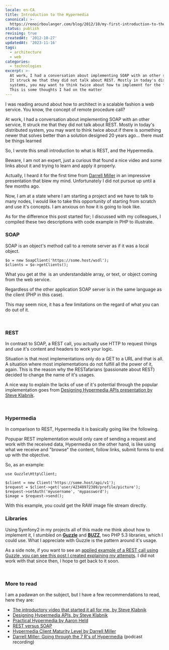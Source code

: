 ```yaml
---
locale: en-CA
title: Introduction to the Hypermedia
canonical: >-
  https://renoirboulanger.com/blog/2012/10/my-first-introduction-to-the-hypermedia/
status: publish
revising: true
createdAt: '2012-10-27'
updatedAt: '2023-11-16'
tags:
  - architecture
  - web
categories:
  - technologies
excerpt: >-
  At work, I had a conversation about implementing SOAP with an other service,
  It struck me that they did not talk about REST. Mostly in today's distributed
  systems, you may want to think twice about how to implement for the future.
  This is some thoughts I had on the matter
---
```


<p>I was reading around about how to architect in a scalable fashion a web service. You know, the concept of remote procedure call?</p>

<p>At work, I had a conversation about implementing SOAP with an other service, It struck me that they did not talk about REST. Mostly in today's distributed system, you may want to think twice about if there is something newer that solves better than a solution designed 20 years ago... there must be things learned</p>

<p>So, I wrote this small introduction to what is REST, and the Hypermedia.</p>

<p>Beware, I am not an expert, just a curious that found a nice video and some links about it and trying to learn and apply it properly.</p>

<p>Actually, I heard it for the first time from <a href="http://www.bizcoder.com/">Darrell Miller</a> in an impressive presentation that blew my mind. Unfortunately I did not pursue up until a few months ago.</p>

<p>Now, I am at a state where I am starting a project and we have to talk to many nodes, I would like to take this opportunity of starting from scratch and use it's concepts. I am anxious on how it is going to look like.</p>

<p>As for the difference this post started for; I discussed with my colleagues, I compiled these two descriptions with code example in PHP to illustrate.</p>

<!--more-->

<h3>SOAP</h3>

<p>SOAP is an object's method call to a remote server as if it was a local object.</p>

<pre><code class="php">$o = new SoapClient('https://some.host/wsdl');
$clients = $o-&gt;getClients();
</code></pre>

<p>What you get at the  is an understandable array, or text, or object coming from the web service.</p>

<p>Regardless of the other application SOAP server is in the same language as the client (PHP in this case).</p>

<p>This may seem nice, it has a few limitations on the regard of what you can do out of it.</p>

<p>&nbsp;</p>

<h3>REST</h3>

<p>In contrast to SOAP, a REST call, you actually use HTTP to request things and use it's content and headers to work your logic.</p>

<p>Situation is that most implementations only do a GET to a URL and that is all. A situation where most implementations do not fulfill all the power of it, again. This is the reason why the RESTafarians (passionate about REST) decided to change the name of it's usages.</p>

<p>A nice way to explain the lacks of use of it's potential through the popular implementation goes from <a href=" http://www.youtube.com/watch?v=g4sqydY3hHU&amp;feature=BFa&amp;list=PLr4f8f5Q9NTmnV4KxjPaE1bgMMoaZbIOt">Designing Hypermedia APIs presentation by Steve Klabnik</a>.</p>

<p>&nbsp;</p>

<h3>Hypermedia</h3>

<p>In comparison to REST, Hypermedia it is basically going like the following.</p>

<p>Popupar REST implementation would only care of sending a request and work with the received data, Hypermedia on the other hand, is like using what we receive and "browse" the content, follow links, submit forms to end up with the objective.</p>

<p>So, as an example:</p>

<pre><code class="php">use Guzzle\Http\Client;

$client = new Client('https://some.host/api/v1');
$request = $client-&gt;get('user/42348972389/profile/picture');
$request-&gt;setAuth('myusername', 'mypassword');
$image = $request-&gt;send();
</code></pre>

<p>With this example, you could get the RAW image file stream directly.</p>

<h3>Libraries</h3>

<p>Using Symfony2 in my projects all of this made me think about how to implement it, I stumbled on <strong><a href="http://guzzlephp.org/">Guzzle</a></strong> and <strong><a href="https://github.com/kriswallsmith/Buzz">BUZZ</a></strong>, two PHP 5.3 libraries, which I could use. What I appreciate with Guzzle is the pattern around it's usage.</p>

<p>As a side note, if you want to see an <a title="How I managed to make work Guzzle REST client library under Symfony 2.0.x as a bundle" href="https://renoirboulanger.com/blog/2012/07/how-i-managed-to-make-work-guzzle-rest-client-library-under-symfony-2-0-x-as-a-bundle-snipet">applied example of a REST call using Guzzle, you can see this post I created explaining my attempts</a>. I did not work with that since then, I hope to get back to it soon.</p>

<p>&nbsp;</p>

<h3>More to read</h3>

<p>I am a padawan on the subject, but I have a few recommendations to read, here they are:</p>

<ul>
    <li><a href=" http://www.youtube.com/watch?v=g4sqydY3hHU&amp;feature=BFa&amp;list=PLr4f8f5Q9NTmnV4KxjPaE1bgMMoaZbIOt">The introductory video that started it all for me, by Steve Klabnik</a></li>
    <li><a href="http://designinghypermediaapis.com/">Designing Hypermedia APIs, by Steve Klabnik</a></li>
    <li><a href="http://www.aaronheld.com/post/practical-hypermedia ">Practical Hypermedia by Aaron Held</a></li>
    <li><a href="http://herbjorn.wordpress.com/2010/11/19/rest-versus-soap-for-the-public-cloud/">REST versus SOAP</a></li>
    <li><a href="http://www.bizcoder.com/index.php/2012/03/07/hypermedia-client-maturity-model/">Hypermedia Client Maturity Level by Darrell Miller</a></li>
    <li><a href="http://deepfriedbytes.com/podcast/episode-90-going-through-the-7-r-rsquo-s-of-hypermedia-with-darrel-miller/">Darrell Miller: Going through the 7 R's of Hypermedia</a> (podcast recording)</li>
</ul>